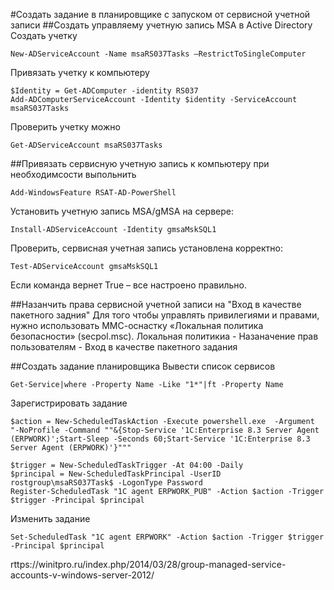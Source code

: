 #Создать задание в планировщике с запуском от сервисной учетной записи
##Создать управляему учетную запись MSA в Active Directory 
Создать учетку 
```
New-ADServiceAccount -Name msaRS037Tasks –RestrictToSingleComputer
```
Привязать учетку к компьютеру
```
$Identity = Get-ADComputer -identity RS037
Add-ADComputerServiceAccount -Identity $identity -ServiceAccount msaRS037Tasks
```
Проверить учетку можно
```
Get-ADServiceAccount msaRS037Tasks
```
##Привязать сервисную учетную запись к компьютеру
при необходимсости выпольнить
```
Add-WindowsFeature RSAT-AD-PowerShell
```
Установить учетную запись MSA/gMSA на сервере: 
```
Install-ADServiceAccount -Identity gmsaMskSQL1
```
Проверить, сервисная учетная запись установлена корректно: 
```
Test-ADServiceAccount gmsaMskSQL1
```
Если команда вернет True – все настроено правильно. 

##Назанчить права сервисной учетной записи на "Вход в качестве пакетного задния"
Для того чтобы управлять привилегиями и правами, нужно использовать ММС-оснастку «Локальная политика безопасности» (secpol.msc). 
Локальная политикиа - Назаначение прав пользователям - Вход в качестве пакетного задания 

##Создать задание планировщика
Вывести список сервисов
```
Get-Service|where -Property Name -Like "1*"|ft -Property Name
```
Зарегистрировать задание
```
$action = New-ScheduledTaskAction -Execute powershell.exe  -Argument "-NoProfile -Command ""&{Stop-Service '1C:Enterprise 8.3 Server Agent (ERPWORK)';Start-Sleep -Seconds 60;Start-Service '1C:Enterprise 8.3 Server Agent (ERPWORK)'}"""

$trigger = New-ScheduledTaskTrigger -At 04:00 -Daily
$principal = New-ScheduledTaskPrincipal -UserID rostgroup\msaRS037Task$ -LogonType Password
Register-ScheduledTask "1C agent ERPWORK_PUB" -Action $action -Trigger $trigger -Principal $principal
```
Изменить задание
```
Set-ScheduledTask "1C agent ERPWORK" -Action $action -Trigger $trigger -Principal $principal
```

rttps://winitpro.ru/index.php/2014/03/28/group-managed-service-accounts-v-windows-server-2012/
